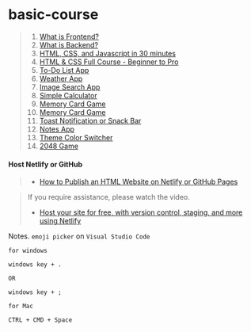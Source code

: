 # basic-course

> 1. [What is Frontend?](https://youtu.be/WG5ikvJ2TKA?si=a4SXsoyG089Ll1yB)
> 2. [What is Backend?](https://youtu.be/XBu54nfzxAQ?si=fN9y0qgQgl_nS34e)
> 3. [HTML, CSS, and Javascript in 30 minutes](https://youtu.be/_GTMOmRrqkU?si=RNm4rZTmI33kD_oi)
> 4. [HTML & CSS Full Course - Beginner to Pro](https://youtu.be/G3e-cpL7ofc?si=gF5n7myTIUvilGL6)
> 5. [To-Do List App](https://youtu.be/G0jO8kUrg-I?si=XBk3CXxxQWr86wWJ)
> 6. [Weather App](https://youtu.be/MIYQR-Ybrn4?si=taCxzcau8u1DA8f4)
> 7. [Image Search App](https://youtu.be/oaliV2Dp7WQ?si=Q_W8W5Cds2vxiiJr)
> 8. [Simple Calculator](https://youtu.be/HQCLzqhiT2w?si=2xUJWqBrSxCVMT05)
> 9. [Memory Card Game](https://youtu.be/M0egyNvsN-Y?si=s7ng9pyBrxPP-jcT)
> 10. [Memory Card Game](https://youtu.be/M0egyNvsN-Y?si=s7ng9pyBrxPP-jcT)
> 11. [Toast Notification or Snack Bar](https://youtu.be/mkNITfM1gm8?si=aGMonSSewbZftuHu)
> 12. [Notes App](https://youtu.be/n3U4jFbp05M?si=HmMkQiiiP1-lO4uN)
> 13. [Theme Color Switcher](https://youtu.be/3Qr6-WHtIRc?si=F1rTGaSeAZVt7Jeq)
> 14. [2048 Game](https://youtu.be/XM2n1gu4530?si=x9SBpzvoCLLye1Qj)

#### Host Netlify or GitHub
> - [How to Publish an HTML Website on Netlify or GitHub Pages](https://www.freecodecamp.org/news/publish-your-website-netlify-github/)

> If you require assistance, please watch the video.
> - [Host your site for free, with version control, staging, and more using Netlify](https://youtu.be/i9qCmQ2EeUA?si=oFYx3khIP9HKMCHu)

Notes. `emoji picker` on `Visual Studio Code`
```
for windows

windows key + .

OR

windows key + ;

for Mac

CTRL + CMD + Space
```
